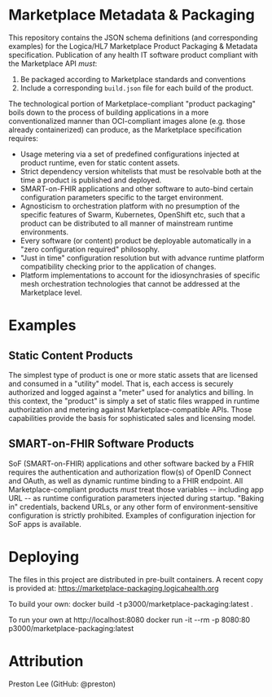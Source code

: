 # Marketplace Metadata & Packaging

This repository contains the JSON schema definitions (and corresponding examples) for the Logica/HL7 Marketplace Product Packaging & Metadata specification. Publication of any health IT software product compliant with the Marketplace API _must_:

1. Be packaged according to Marketplace standards and conventions
1. Include a corresponding `build.json` file for each build of the product.

The technological portion of Marketplace-compliant "product packaging" boils down to the process of building applications in a more conventionalized manner than OCI-compliant images alone  (e.g. those already containerized) can produce, as the Marketplace specification requires:

* Usage metering via a set of predefined configurations injected at product runtime, even for static content assets.
* Strict dependency version whitelists that must be resolvable both at the time a product is published and deployed. 
* SMART-on-FHIR applications and other software to auto-bind certain configuration parameters specific to the target environment.
* Agnosticism to orchestration platform with no presumption of the specific features of Swarm, Kubernetes, OpenShift etc, such that a product can be distributed to all manner of mainstream runtime environments.
* Every software (or content) product be deployable automatically in a "zero configuration required" philosophy.
* "Just in time" configuration resolution but with advance runtime platform compatibility checking prior to the application of changes.  
* Platform implementations to account for the idiosynchrasies of specific mesh orchestration technologies that cannot be addressed at the Marketplace level.

# Examples
## Static Content Products
The simplest type of product is one or more static assets that are licensed and consumed in a "utility" model. That is, each access is securely authorized and logged against a "meter" used for analytics and billing. In this context, the "product" is simply a set of static files wrapped in runtime authorization and metering against Marketplace-compatible APIs. Those capabilities provide the basis for sophisticated sales and licensing model.

## SMART-on-FHIR Software Products

SoF (SMART-on-FHIR) applications and other software backed by a FHIR requires the authentication and authorization flow(s) of OpenID Connect and OAuth, as well as dynamic runtime binding to a FHIR endpoint. All Marketplace-compliant products _must_ treat those variables -- including app URL -- as runtime configuration parameters injected during startup. "Baking in" credentials, backend URLs, or any other form of environment-sensitive configuration is strictly prohibited. Examples of configuration injection for SoF apps is available.


# Deploying

The files in this project are distributed in pre-built containers. A recent copy is provided at:
    https://marketplace-packaging.logicahealth.org

To build your own:
    docker build -t p3000/marketplace-packaging:latest .

To run your own at http://localhost:8080
    docker run -it --rm -p 8080:80 p3000/marketplace-packaging:latest

# Attribution
Preston Lee (GitHub: @preston)
